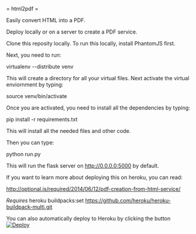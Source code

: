= html2pdf =

Easily convert HTML into a PDF.

Deploy locally or on a server to create a PDF service.

Clone this reposity locally. To run this locally, install PhantomJS first. 

Next, you need to run:

virtualenv --distribute venv

This will create a directory for all your virtual files. Next activate the virtual enviornment by typing:

source venv/bin/activate

Once you are activated, you need to install all the dependencies by typing:

pip install -r requirements.txt

This will install all the needed files and other code.

Then you can type:

python run.py

This will run the flask server on http://0.0.0.0:5000 by default.

If you want to learn more about deploying this on heroku, you can read:

http://optional.is/required/2014/06/12/pdf-creation-from-html-service/

*Requires*
heroku buildpacks:set https://github.com/heroku/heroku-buildpack-multi.git


You can also automatically deploy to Heroku by clicking the button
[![Deploy](https://www.herokucdn.com/deploy/button.png)](https://heroku.com/deploy)
